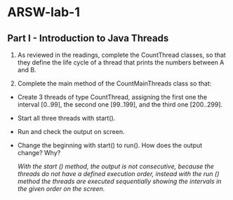# ARSW-lab-1


## Part I - Introduction to Java Threads
1. As reviewed in the readings, complete the CountThread classes, so that they define the life cycle of a thread that prints the numbers between A and B. 

2. Complete the main method of the CountMainThreads class so that:
  - Create 3 threads of type CountThread, assigning the first one the interval [0..99], the second one [99..199], and the third one [200..299]. 
  - Start all three threads with start(). 
  - Run and check the output on screen. 
  - Change the beginning with start() to run(). How does the output change? Why?
  
	_With the start () method, the output is not consecutive, because the threads do not have a defined execution order, instead with the run () method the threads are executed sequentially showing the intervals in the given order on the screen._
